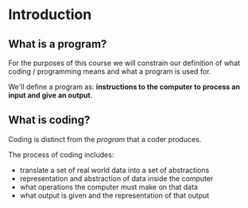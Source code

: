 # Introduction

## What is a program?

For the purposes of this course we will constrain our definition of what coding / programming means and what a program is used for.

We'll define a program as: **instructions to the computer to process an input and give an output**.

## What is coding?

Coding is distinct from the _program_ that a coder produces.

The process of coding includes:

* translate a set of real world data into a set of abstractions
* representation and abstraction of data inside the computer
* what operations the computer must make on that data
* what output is given and the representation of that output

